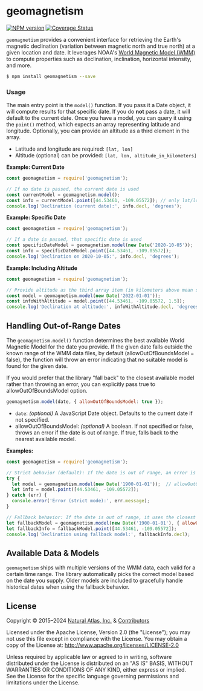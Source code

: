 # geomagnetism
[![NPM version](http://img.shields.io/npm/v/geomagnetism.svg?style=flat)](https://www.npmjs.org/package/geomagnetism)
[![Coverage Status](http://img.shields.io/coveralls/naturalatlas/geomagnetism/master.svg?style=flat)](https://coveralls.io/r/naturalatlas/geomagnetism)

`geomagnetism` provides a convenient interface for retrieving the Earth's magnetic declination (variation between magnetic north and true north) at a given location and date. It leverages NOAA's [World Magnetic Model (WMM)](https://www.ngdc.noaa.gov/geomag/WMM/) to compute properties such as declination, inclination, horizontal intensity, and more.

``` sh
$ npm install geomagnetism --save
```

### Usage

The main entry point is the `model()` function. If you pass it a Date object, it will compute results for that specific date. If you do **not** pass a date, it will default to the current date. Once you have a model, you can query it using the `point()` method, which expects an array representing latitude and longitude. Optionally, you can provide an altitude as a third element in the array.

- Latitude and longitude are required: `[lat, lon]`
- Altitude (optional) can be provided: `[lat, lon, altitude_in_kilometers]`

**Example: Current Date**

```js
const geomagnetism = require('geomagnetism');

// If no date is passed, the current date is used
const currentModel = geomagnetism.model();
const info = currentModel.point([44.53461, -109.05572]); // only lat/lon
console.log('Declination (current date):', info.decl, 'degrees');
```

**Example: Specific Date**

```js
const geomagnetism = require('geomagnetism');

// If a date is passed, that specific date is used
const specificDateModel = geomagnetism.model(new Date('2020-10-05'));
const info = specificDateModel.point([44.53461, -109.05572]);
console.log('Declination on 2020-10-05:', info.decl, 'degrees');
```

**Example: Including Altitude**

```js
const geomagnetism = require('geomagnetism');

// Provide altitude as the third array item (in kilometers above mean sea level)
const model = geomagnetism.model(new Date('2022-01-01'));
const infoWithAltitude = model.point([44.53461, -109.05572, 1.5]); 
console.log('Declination at altitude:', infoWithAltitude.decl, 'degrees');
```

## Handling Out-of-Range Dates

The `geomagnetism.model()` function determines the best available World Magnetic Model for the date you provide. If the given date falls outside the known range of the WMM data files, by default (allowOutOfBoundsModel = false), the function will throw an error indicating that no suitable model is found for the given date.

If you would prefer that the library "fall back" to the closest available model rather than throwing an error, you can explicitly pass true to allowOutOfBoundsModel option.

```js
geomagnetism.model(date, { allowOutOfBoundsModel: true });
```

- `date`: *(optional)* A JavaScript Date object. Defaults to the current date if not specified.
- allowOutOfBoundsModel: *(optional)* A boolean. If not specified or false, throws an error if the date is out of range. If true, falls back to the nearest available model.

**Examples:**

```js
const geomagnetism = require('geomagnetism');

// Strict behavior (default): If the date is out of range, an error is thrown
try {
  let model = geomagnetism.model(new Date('1900-01-01'));  // allowOutOfBoundsModel defaults to false
  let info = model.point([44.53461, -109.05572]);
} catch (err) {
  console.error('Error (strict mode):', err.message);
}

// Fallback behavior: If the date is out of range, it uses the closest model
let fallbackModel = geomagnetism.model(new Date('1900-01-01'), { allowOutOfBoundsModel: true });
let fallbackInfo = fallbackModel.point([44.53461, -109.05572]);
console.log('Declination using fallback model:', fallbackInfo.decl);
```

## Available Data & Models

`geomagnetism` ships with multiple versions of the WMM data, each valid for a certain time range. The library automatically picks the correct model based on the date you supply. Older models are included to gracefully handle historical dates when using the fallback behavior.

## License

Copyright &copy; 2015–2024 [Natural Atlas, Inc.](https://naturalatlas.com/) & [Contributors](https://github.com/naturalatlas/geomagnetism/graphs/contributors)

Licensed under the Apache License, Version 2.0 (the "License"); you may not use this file except in compliance with the License. You may obtain a copy of the License at: http://www.apache.org/licenses/LICENSE-2.0

Unless required by applicable law or agreed to in writing, software distributed under the License is distributed on an "AS IS" BASIS, WITHOUT WARRANTIES OR CONDITIONS OF ANY KIND, either express or implied. See the License for the specific language governing permissions and limitations under the License.
